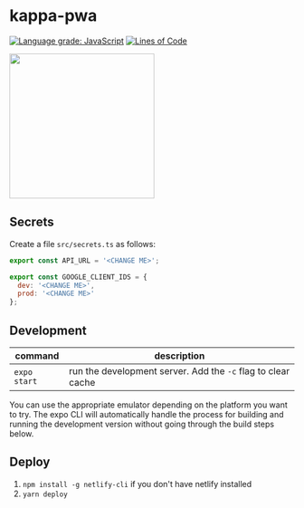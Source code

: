 # kappa-pwa

[![Language grade: JavaScript](https://img.shields.io/lgtm/grade/javascript/g/jtaylorchang/kappa-pwa.svg?logo=lgtm&logoWidth=18)](https://lgtm.com/projects/g/jtaylorchang/kappa-pwa/context:javascript) [![Lines of Code](https://tokei.rs/b1/github/jtaylorchang/kappa-pwa)](https://github.com/jtaylorchang/kappa-pwa)

<img src="assets/icon.png" width="256" />

## Secrets

Create a file `src/secrets.ts` as follows:

```javascript
export const API_URL = '<CHANGE ME>';

export const GOOGLE_CLIENT_IDS = {
  dev: '<CHANGE ME>',
  prod: '<CHANGE ME>'
};
```

## Development

| command      | description                                                  |
| ------------ | ------------------------------------------------------------ |
| `expo start` | run the development server. Add the `-c` flag to clear cache |

You can use the appropriate emulator depending on the platform you want to try. The expo CLI will automatically handle the process for building and running the development version without going through the build steps below.

## Deploy

1. `npm install -g netlify-cli` if you don't have netlify installed
2. `yarn deploy`

